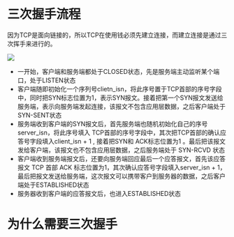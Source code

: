 # 三次握手流程
因为TCP是面向链接的，所以TCP在使用钱必须先建立连接，而建立连接是通过三次挥手来进行的。

![](https://tva1.sinaimg.cn/large/008eGmZEgy1go9ybdei2tj310g0u0gpf.jpg)

- 一开始，客户端和服务端都处于CLOSED状态，先是服务端主动监听某个端口，处于LISTEN状态
- 客户端随即初始化一个序列号clietn_isn，将此序号置于TCP首部的序号字段中，同时把SYN标志位置为1，表示SYN报文。接着把第一个SYN报文发送给服务端，表示向服务端发起连接，该报文不包含应用层数据，之后客户端处于SYN-SENT状态
- 服务端收到客户端的SYN报文后，首先服务端也随机初始化自己的序号server_isn，将此序号填入 TCP首部的序号字段中，其次把TCP首部的确认应答号字段填入client_isn + 1 , 接着把SYN和 ACK标志位置为1 。最后把该报文发给客户端，该报文也不包含应用层数据，之后服务端处于 SYN-RCVD 状态
- 客户端收到服务端报文后，还要向服务端回应最后一个应答报文，首先该应答报文 TCP 首部 ACK 标志位置为1，其次确认应答号字段填入server_isn + 1，最后把报文发送给服务端，这次报文可以携带客户到服务器的数据，之后客户端处于ESTABLISHED状态
- 服务器收到客户端的应答报文后，也进入ESTABLISHED状态

# 为什么需要三次握手
